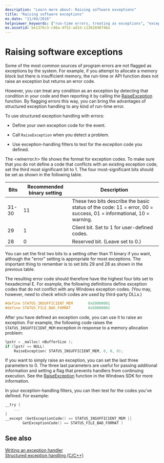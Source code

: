 ```yaml
---
description: "Learn more about: Raising software exceptions"
title: "Raising software exceptions"
ms.date: "11/04/2016"
helpviewer_keywords: ["run-time errors, treating as exceptions", "exception handling [C++], errors as exceptions", "exceptions [C++], flagging errors as exceptions", "errors [C++], treating as exceptions", "exception handling [C++], detecting errors", "structured exception handling [C++], errors as exceptions", "exceptions [C++], software", "RaiseException function", "software exceptions [C++]", "formats [C++], exception codes"]
ms.assetid: be1376c3-c46a-4f52-ad1d-c2362840746a
---
```

# Raising software exceptions

Some of the most common sources of program errors are not flagged as exceptions by the system. For example, if you attempt to allocate a memory block but there is insufficient memory, the run-time or API function does not raise an exception but returns an error code.

However, you can treat any condition as an exception by detecting that condition in your code and then reporting it by calling the [RaiseException](/windows/win32/api/errhandlingapi/nf-errhandlingapi-raiseexception) function. By flagging errors this way, you can bring the advantages of structured exception handling to any kind of run-time error.

To use structured exception handling with errors:

- Define your own exception code for the event.

- Call `RaiseException` when you detect a problem.

- Use exception-handling filters to test for the exception code you defined.

The \<winerror.h> file shows the format for exception codes. To make sure that you do not define a code that conflicts with an existing exception code, set the third most significant bit to 1. The four most-significant bits should be set as shown in the following table.

|Bits|Recommended binary setting|Description|
|----------|--------------------------------|-----------------|
|31-30|11|These two bits describe the basic status of the code:  11 = error, 00 = success, 01 = informational, 10 = warning.|
|29|1|Client bit. Set to 1 for user-defined codes.|
|28|0|Reserved bit. (Leave set to 0.)|

You can set the first two bits to a setting other than 11 binary if you want, although the "error" setting is appropriate for most exceptions. The important thing to remember is to set bits 29 and 28 as shown in the previous table.

The resulting error code should therefore have the highest four bits set to hexadecimal E. For example, the following definitions define exception codes that do not conflict with any Windows exception codes. (You may, however, need to check which codes are used by third-party DLLs.)

```cpp
#define STATUS_INSUFFICIENT_MEM       0xE0000001
#define STATUS_FILE_BAD_FORMAT        0xE0000002
```

After you have defined an exception code, you can use it to raise an exception. For example, the following code raises the `STATUS_INSUFFICIENT_MEM` exception in response to a memory allocation problem:

```cpp
lpstr = _malloc( nBufferSize );
if (lpstr == NULL)
    RaiseException( STATUS_INSUFFICIENT_MEM, 0, 0, 0);
```

If you want to simply raise an exception, you can set the last three parameters to 0. The three last parameters are useful for passing additional information and setting a flag that prevents handlers from continuing execution. See the [RaiseException](/windows/win32/api/errhandlingapi/nf-errhandlingapi-raiseexception) function in the Windows SDK for more information.

In your exception-handling filters, you can then test for the codes you've defined. For example:

```cpp
__try {
    ...
}
__except (GetExceptionCode() == STATUS_INSUFFICIENT_MEM ||
        GetExceptionCode() == STATUS_FILE_BAD_FORMAT )
```

## See also

[Writing an exception handler](../cpp/writing-an-exception-handler.md)<br/>
[Structured exception handling (C/C++)](../cpp/structured-exception-handling-c-cpp.md)
